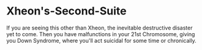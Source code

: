 # Xheon's-Second-Suite

If you are seeing this other than Xheon, the inevitable destructive disaster yet to come.
Then you have malfunctions in your 21st Chromosome, giving you Down Syndrome, where you'll act suicidal for some time or chronically.
